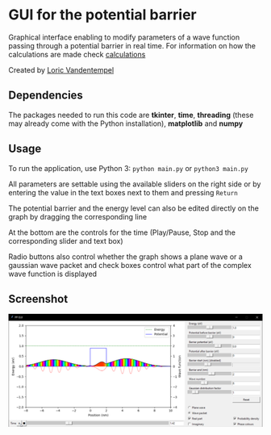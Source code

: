 # GUI for the potential barrier

Graphical interface enabling to modify parameters of a wave function passing through a potential barrier in real time. For information on how the calculations are made check [calculations](calculations.pdf)

Created by [Loric Vandentempel](https://github.com/loricvdt/)

## Dependencies

The packages needed to run this code are **tkinter**, **time**, **threading** (these may already come with the Python installation), **matplotlib** and **numpy**

## Usage

To run the application, use Python 3: `python main.py` or `python3 main.py`

All parameters are settable using the available sliders on the right side or by entering the value in the text boxes next to them and pressing `Return`

The potential barrier and the energy level can also be edited directly on the graph by dragging the corresponding line

At the bottom are the controls for the time (Play/Pause, Stop and the corresponding slider and text box)

Radio buttons also control whether the graph shows a plane wave or a gaussian wave packet and check boxes control what part of the complex wave function is displayed

## Screenshot

![screenshot.png](screenshot.png)
